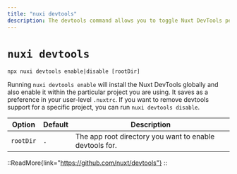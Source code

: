 ```yaml
---
title: "nuxi devtools"
description: The devtools command allows you to toggle Nuxt DevTools per project.
---
```


# `nuxi devtools`

```{bash}
npx nuxi devtools enable|disable [rootDir]
```

Running `nuxi devtools enable` will install the Nuxt DevTools globally and also enable it within the particular project you are using. It saves as a preference in your user-level `.nuxtrc`. If you want to remove devtools support for a specific project, you can run `nuxi devtools disable`.

Option        | Default          | Description
-------------------------|-----------------|------------------
`rootDir` | `.` | The app root directory you want to enable devtools for.

::ReadMore{link="https://github.com/nuxt/devtools"}
::
